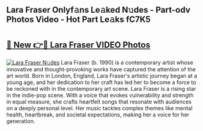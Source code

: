 ## Lara Fraser Onlyf𝚊ns Le𝚊ked N𝚞des - Part-odv Photos Video - Hot Part Le𝚊ks fC7K5

# <h2><a href="http://ac48696.deff.icu/?id=Lara+Fraser">🔗 New 👉🔴 Lara Fraser VIDEO Photos</a></h2>

[![Lara Fraser N𝚞des](https://i.imgur.com/rIISA9y.gif)](http://ac48696.deff.icu/?id=Lara+Fraser)
Lara Fraser (b. 1990) is a contemporary artist whose innovative and thought-provoking works have captured the attention of the art world. Born in London, England, Lara Fraser's artistic journey began at a young age, and her dedication to her craft has led her to become a force to be reckoned with in the contemporary art scene. Lara Fraser is a rising star in the indie-pop scene. With a voice that evokes vulnerability and strength in equal measure, she crafts heartfelt songs that resonate with audiences on a deeply personal level. Her music tackles complex themes like mental health, heartbreak, and societal expectations, making her a voice for her generation.
